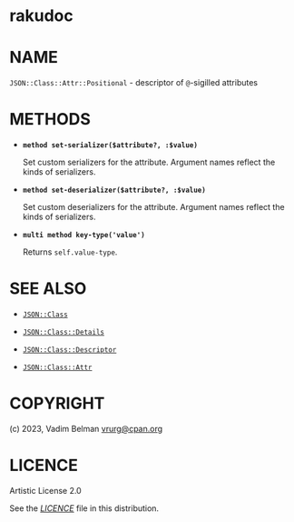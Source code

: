 rakudoc
=======

NAME
====

`JSON::Class::Attr::Positional` - descriptor of `@`-sigilled attributes

METHODS
=======

  * **`method set-serializer($attribute?, :$value)`**

    Set custom serializers for the attribute. Argument names reflect the kinds of serializers.

  * **`method set-deserializer($attribute?, :$value)`**

    Set custom deserializers for the attribute. Argument names reflect the kinds of serializers.

  * **`multi method key-type('value')`**

    Returns `self.value-type`.

SEE ALSO
========

  * [`JSON::Class`](../Class.md)

  * [`JSON::Class::Details`](Details.md)

  * [`JSON::Class::Descriptor`](../Descriptor.md)

  * [`JSON::Class::Attr`](../Attr.md)

COPYRIGHT
=========

(c) 2023, Vadim Belman <vrurg@cpan.org>

LICENCE
=======

Artistic License 2.0

See the [*LICENCE*](../../../../../LICENCE) file in this distribution.

